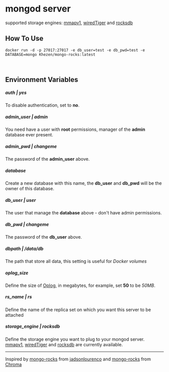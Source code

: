 # mongod server
supported storage engines:
[mmapv1](https://docs.mongodb.com/manual/core/mmapv1/), [wiredTiger](http://www.wiredtiger.com/) and [rocksdb](http://rocksdb.org/)

## How To Use
```
docker run -d -p 27017:27017 -e db_user=test -e db_pwd=test -e DATABASE=mongo Khezen/mongo-rocks:latest
```

<br/>

## Environment Variables

##### auth | *yes*
To disable authentication, set to **no**.

##### admin_user | *admin*
You need have a user with **root** permissions, manager of the **admin** database ever present.

##### admin_pwd | *changeme*
The password of the **admin_user** above.

##### database
Create a new database with this name, the **db_user** and **db_pwd** will be the owner of this database.

##### db_user | *user*
The user that manage the **database** above - don't have admin permissions.

##### db_pwd | *changeme*
The password of the **db_user** above.

##### dbpath | */data/db*
The path that store all data, this setting is useful for *Docker volumes*

##### oplog_size
Define the size of [Oplog](https://docs.mongodb.org/manual/tutorial/change-oplog-size/), in megabytes, for example, set **50** to be *50MB*.

##### rs_name | *rs*
Define the name of the replica set on which you want this server to be attached

##### storage_engine | *rocksdb*
Define the storage engine you want to plug to your mongod server. [mmapv1](https://docs.mongodb.com/manual/core/mmapv1/), [wiredTiger](http://www.wiredtiger.com/) and [rocksdb](http://rocksdb.org/) are currently available.

---

Inspired by [mongo-rocks](https://github.com/jadsonlourenco/docker-mongo-rocks) from [jadsonlourenco](https://twitter.com/jadsonlourenco)
and  [mongo-rocks](https://github.com/structuresound/docker-mongo-rocks) from [Chroma](https://github.com/structuresound)

